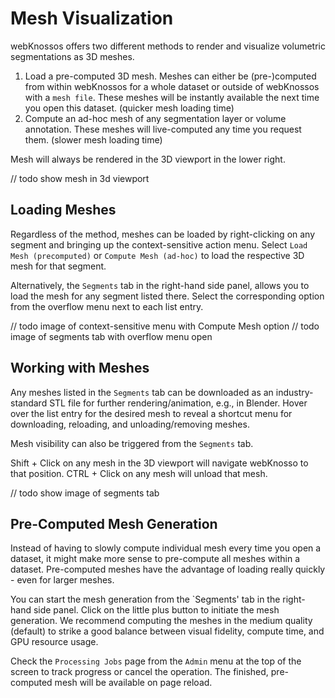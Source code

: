 # Mesh Visualization
webKnossos offers two different methods to render and visualize volumetric segmentations as 3D meshes.

1. Load a pre-computed 3D mesh. Meshes can either be (pre-)computed from within webKnossos for a whole dataset or outside of webKnossos with a `mesh file`. These meshes will be instantly available the next time you open this dataset. (quicker mesh loading time)
2. Compute an ad-hoc mesh of any segmentation layer or volume annotation. These meshes will live-computed any time you request them. (slower mesh loading time)

Mesh will always be rendered in the 3D viewport in the lower right. 

// todo show mesh in 3d viewport

## Loading Meshes
Regardless of the method, meshes can be loaded by right-clicking on any segment and bringing up the context-sensitive action menu. Select `Load Mesh (precomputed)` or `Compute Mesh (ad-hoc)` to load the respective 3D mesh for that segment.

Alternatively, the `Segments` tab in the right-hand side panel, allows you to load the mesh for any segment listed there. Select the corresponding option from the overflow menu next to each list entry.

// todo image of context-sensitive menu with Compute Mesh option
// todo image of segments tab with overflow menu open

## Working with Meshes
Any meshes listed in the `Segments` tab can be downloaded as an industry-standard STL file for further rendering/animation, e.g., in Blender. Hover over the list entry for the desired mesh to reveal a shortcut menu for downloading, reloading, and unloading/removing meshes.

Mesh visibility can also be triggered from the `Segments` tab.

Shift + Click on any mesh in the 3D viewport will navigate webKnosso to that position.
CTRL + Click on any mesh will unload that mesh.

// todo show image of segments tab

## Pre-Computed Mesh Generation
Instead of having to slowly compute individual mesh every time you open a dataset, it might make more sense to pre-compute all meshes within a dataset. Pre-computed meshes have the advantage of loading really quickly - even for larger meshes.

You can start the mesh generation from the `Segments' tab in the right-hand side panel. Click on the little plus button to initiate the mesh generation. We recommend computing the meshes in the medium quality (default) to strike a good balance between visual fidelity, compute time, and GPU resource usage.

Check the `Processing Jobs` page from the `Admin` menu at the top of the screen to track progress or cancel the operation. The finished, pre-computed mesh will be available on page reload. 